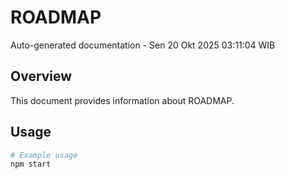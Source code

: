 # ROADMAP

Auto-generated documentation - Sen 20 Okt 2025 03:11:04 WIB

## Overview

This document provides information about ROADMAP.

## Usage

```bash
# Example usage
npm start
```
